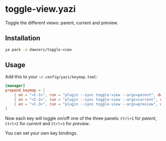 # toggle-view.yazi

Toggle the different views: parent, current and preview.

## Installation

```sh
ya pack -a dawsers/toggle-view
```

## Usage

Add this to your `~/.config/yazi/keymap.toml`:

``` toml
[manager]
prepend_keymap = [
    { on = "<C-1>", run = "plugin --sync toggle-view --args=parent", desc = "Toggle parent" },
    { on = "<C-2>", run = "plugin --sync toggle-view --args=current", desc = "Toggle current" },
    { on = "<C-3>", run = "plugin --sync toggle-view --args=preview", desc = "Toggle preview" },
]
```

Now each key will toggle on/off one of the three panels: `Ctrl+1` for
*parent*, `Ctrl+2` for *current* and `Ctrl+3` for *preview*.

You can set your own key bindings.

